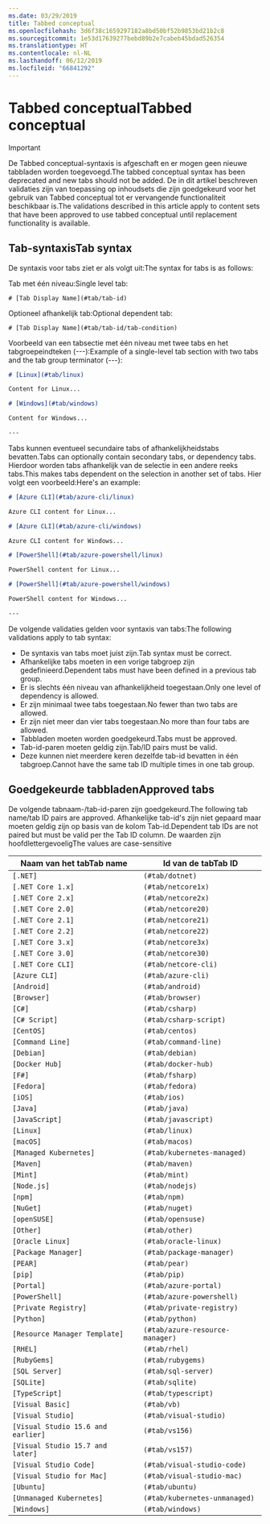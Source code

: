 ```yaml
---
ms.date: 03/29/2019
title: Tabbed conceptual
ms.openlocfilehash: 3d6f38c1659297182a8bd50bf52b9853bd21b2c8
ms.sourcegitcommit: 1e53d17639277bebd89b2e7cabeb45bdad526354
ms.translationtype: HT
ms.contentlocale: nl-NL
ms.lasthandoff: 06/12/2019
ms.locfileid: "66841292"
---
```

# <a name="tabbed-conceptual"></a><span data-ttu-id="b0bbc-102">Tabbed conceptual</span><span class="sxs-lookup"><span data-stu-id="b0bbc-102">Tabbed conceptual</span></span>

> [!IMPORTANT]
> <span data-ttu-id="b0bbc-103">De Tabbed conceptual-syntaxis is afgeschaft en er mogen geen nieuwe tabbladen worden toegevoegd.</span><span class="sxs-lookup"><span data-stu-id="b0bbc-103">The tabbed conceptual syntax has been deprecated and new tabs should not be added.</span></span> <span data-ttu-id="b0bbc-104">De in dit artikel beschreven validaties zijn van toepassing op inhoudsets die zijn goedgekeurd voor het gebruik van Tabbed conceptual tot er vervangende functionaliteit beschikbaar is.</span><span class="sxs-lookup"><span data-stu-id="b0bbc-104">The validations described in this article apply to content sets that have been approved to use tabbed conceptual until replacement functionality is available.</span></span>

## <a name="tab-syntax"></a><span data-ttu-id="b0bbc-105">Tab-syntaxis</span><span class="sxs-lookup"><span data-stu-id="b0bbc-105">Tab syntax</span></span>

<span data-ttu-id="b0bbc-106">De syntaxis voor tabs ziet er als volgt uit:</span><span class="sxs-lookup"><span data-stu-id="b0bbc-106">The syntax for tabs is as follows:</span></span>

<span data-ttu-id="b0bbc-107">Tab met één niveau:</span><span class="sxs-lookup"><span data-stu-id="b0bbc-107">Single level tab:</span></span>

`# [Tab Display Name](#tab/tab-id)`

<span data-ttu-id="b0bbc-108">Optioneel afhankelijk tab:</span><span class="sxs-lookup"><span data-stu-id="b0bbc-108">Optional dependent tab:</span></span>

`# [Tab Display Name](#tab/tab-id/tab-condition)`

<span data-ttu-id="b0bbc-109">Voorbeeld van een tabsectie met één niveau met twee tabs en het tabgroepeindteken (---):</span><span class="sxs-lookup"><span data-stu-id="b0bbc-109">Example of a single-level tab section with two tabs and the tab group terminator (---):</span></span>

```markdown
# [Linux](#tab/linux)

Content for Linux...

# [Windows](#tab/windows)

Content for Windows...

---
```

<span data-ttu-id="b0bbc-110">Tabs kunnen eventueel secundaire tabs of afhankelijkheidstabs bevatten.</span><span class="sxs-lookup"><span data-stu-id="b0bbc-110">Tabs can optionally contain secondary tabs, or dependency tabs.</span></span> <span data-ttu-id="b0bbc-111">Hierdoor worden tabs afhankelijk van de selectie in een andere reeks tabs.</span><span class="sxs-lookup"><span data-stu-id="b0bbc-111">This makes tabs dependent on the selection in another set of tabs.</span></span> <span data-ttu-id="b0bbc-112">Hier volgt een voorbeeld:</span><span class="sxs-lookup"><span data-stu-id="b0bbc-112">Here's an example:</span></span>

```markdown
# [Azure CLI](#tab/azure-cli/linux)

Azure CLI content for Linux...

# [Azure CLI](#tab/azure-cli/windows)

Azure CLI content for Windows...

# [PowerShell](#tab/azure-powershell/linux)

PowerShell content for Linux...

# [PowerShell](#tab/azure-powershell/windows)

PowerShell content for Windows...

---
```

<span data-ttu-id="b0bbc-113">De volgende validaties gelden voor syntaxis van tabs:</span><span class="sxs-lookup"><span data-stu-id="b0bbc-113">The following validations apply to tab syntax:</span></span>

- <span data-ttu-id="b0bbc-114">De syntaxis van tabs moet juist zijn.</span><span class="sxs-lookup"><span data-stu-id="b0bbc-114">Tab syntax must be correct.</span></span>
- <span data-ttu-id="b0bbc-115">Afhankelijke tabs moeten in een vorige tabgroep zijn gedefinieerd.</span><span class="sxs-lookup"><span data-stu-id="b0bbc-115">Dependent tabs must have been defined in a previous tab group.</span></span>
- <span data-ttu-id="b0bbc-116">Er is slechts één niveau van afhankelijkheid toegestaan.</span><span class="sxs-lookup"><span data-stu-id="b0bbc-116">Only one level of dependency is allowed.</span></span>
- <span data-ttu-id="b0bbc-117">Er zijn minimaal twee tabs toegestaan.</span><span class="sxs-lookup"><span data-stu-id="b0bbc-117">No fewer than two tabs are allowed.</span></span>
- <span data-ttu-id="b0bbc-118">Er zijn niet meer dan vier tabs toegestaan.</span><span class="sxs-lookup"><span data-stu-id="b0bbc-118">No more than four tabs are allowed.</span></span>
- <span data-ttu-id="b0bbc-119">Tabbladen moeten worden goedgekeurd.</span><span class="sxs-lookup"><span data-stu-id="b0bbc-119">Tabs must be approved.</span></span>
- <span data-ttu-id="b0bbc-120">Tab-id-paren moeten geldig zijn.</span><span class="sxs-lookup"><span data-stu-id="b0bbc-120">Tab/ID pairs must be valid.</span></span>
- <span data-ttu-id="b0bbc-121">Deze kunnen niet meerdere keren dezelfde tab-id bevatten in één tabgroep.</span><span class="sxs-lookup"><span data-stu-id="b0bbc-121">Cannot have the same tab ID multiple times in one tab group.</span></span>

## <a name="approved-tabs"></a><span data-ttu-id="b0bbc-122">Goedgekeurde tabbladen</span><span class="sxs-lookup"><span data-stu-id="b0bbc-122">Approved tabs</span></span>

<span data-ttu-id="b0bbc-123">De volgende tabnaam-/tab-id-paren zijn goedgekeurd.</span><span class="sxs-lookup"><span data-stu-id="b0bbc-123">The following tab name/tab ID pairs are approved.</span></span> <span data-ttu-id="b0bbc-124">Afhankelijke tab-id's zijn niet gepaard maar moeten geldig zijn op basis van de kolom Tab-id.</span><span class="sxs-lookup"><span data-stu-id="b0bbc-124">Dependent tab IDs are not paired but must be valid per the Tab ID column.</span></span> <span data-ttu-id="b0bbc-125">De waarden zijn hoofdlettergevoelig</span><span class="sxs-lookup"><span data-stu-id="b0bbc-125">The values are case-sensitive</span></span>

|<span data-ttu-id="b0bbc-126">Naam van het tab</span><span class="sxs-lookup"><span data-stu-id="b0bbc-126">Tab name</span></span>              |<span data-ttu-id="b0bbc-127">Id van de tab</span><span class="sxs-lookup"><span data-stu-id="b0bbc-127">Tab ID</span></span>            |
|----------------------|------------------|
|`[.NET]`              |`(#tab/dotnet)`   |
|`[.NET Core 1.x]`     |`(#tab/netcore1x)`|
|`[.NET Core 2.x]`     |`(#tab/netcore2x)`|
|`[.NET Core 2.0]`     |`(#tab/netcore20)`|
|`[.NET Core 2.1]`     |`(#tab/netcore21)`|
|`[.NET Core 2.2]`     |`(#tab/netcore22)`|
|`[.NET Core 3.x]`     |`(#tab/netcore3x)`|
|`[.NET Core 3.0]`     |`(#tab/netcore30)`|
|`[.NET Core CLI]`     |`(#tab/netcore-cli)`|
|`[Azure CLI]`         |`(#tab/azure-cli)`|
|`[Android]`           |`(#tab/android)`  |
|`[Browser]`           |`(#tab/browser)`  |
|`[C#]`                |`(#tab/csharp)`   |
|`[C# Script]`         |`(#tab/csharp-script)`|
|`[CentOS]`            |`(#tab/centos)`|
|`[Command Line]`      |`(#tab/command-line)`|
|`[Debian]`            |`(#tab/debian)`|
|`[Docker Hub]`        |`(#tab/docker-hub)`|
|`[F#]`                |`(#tab/fsharp)`|
|`[Fedora]`            |`(#tab/fedora)`|
|`[iOS]`               |`(#tab/ios)`      |
|`[Java]`              |`(#tab/java)`|
|`[JavaScript]`        |`(#tab/javascript)`|
|`[Linux]`             |`(#tab/linux)`    |
|`[macOS]`             |`(#tab/macos)`    |
|`[Managed Kubernetes]`|`(#tab/kubernetes-managed)`|
|`[Maven]`             |`(#tab/maven)`|
|`[Mint]`              |`(#tab/mint)`|
|`[Node.js]`           |`(#tab/nodejs)`|
|`[npm]`               |`(#tab/npm)` |
|`[NuGet]`             |`(#tab/nuget)`|
|`[openSUSE]`          |`(#tab/opensuse)`|
|`[Other]`             |`(#tab/other)` |
|`[Oracle Linux]`      |`(#tab/oracle-linux)`|
|`[Package Manager]`   |`(#tab/package-manager)` |
|`[PEAR]`              |`(#tab/pear)`|
|`[pip]`               |`(#tab/pip)`|
|`[Portal]`            |`(#tab/azure-portal)`    |
|`[PowerShell]`        |`(#tab/azure-powershell)`|
|`[Private Registry]`  |`(#tab/private-registry)`|
|`[Python]`            |`(#tab/python)`|
|`[Resource Manager Template]`|`(#tab/azure-resource-manager)`|
|`[RHEL]`              |`(#tab/rhel)`|
|`[RubyGems]`          |`(#tab/rubygems)`|
|`[SQL Server]`        |`(#tab/sql-server)`|
|`[SQLite]`            |`(#tab/sqlite)`|
|`[TypeScript]`        |`(#tab/typescript)`|
|`[Visual Basic]`      |`(#tab/vb)` |
|`[Visual Studio]`     |`(#tab/visual-studio)`|
|`[Visual Studio 15.6 and earlier]`|`(#tab/vs156)`|
|`[Visual Studio 15.7 and later]`  |`(#tab/vs157)`|
|`[Visual Studio Code]`            |`(#tab/visual-studio-code)`|
|`[Visual Studio for Mac]`         |`(#tab/visual-studio-mac)`|
|`[Ubuntu]`                        |`(#tab/ubuntu)`|
|`[Unmanaged Kubernetes]`          |`(#tab/kubernetes-unmanaged)`|
|`[Windows]`   |`(#tab/windows)`   |